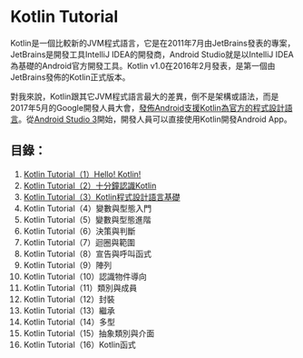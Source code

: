 # Kotlin Tutorial

Kotlin是一個比較新的JVM程式語言，它是在2011年7月由JetBrains發表的專案，JetBrains是開發工具IntelliJ IDEA的開發商，Android Studio就是以IntelliJ IDEA為基礎的Android官方開發工具。Kotlin v1.0在2016年2月發表，是第一個由JetBrains發佈的Kotlin正式版本。

對我來說，Kotlin跟其它JVM程式語言最大的差異，倒不是架構或語法，而是2017年5月的Google開發人員大會，[發佈Android支援Kotlin為官方的程式設計語言](https://developer.android.com/kotlin/index.html)。從[Android Studio 3](https://android-developers.googleblog.com/2017/05/android-studio-3-0-canary1.html)開始，開發人員可以直接使用Kotlin開發Android App。

## 目錄：

1. [Kotlin Tutorial（1）Hello! Kotlin!](http://www.codedata.com.tw/kotlin/kt01/)
2. [Kotlin Tutorial（2）十分鐘認識Kotlin](http://www.codedata.com.tw/kotlin/kt02/)
3. [Kotlin Tutorial（3）Kotlin程式設計語言基礎](http://www.codedata.com.tw/kotlin/kt03/)
4. Kotlin Tutorial（4）變數與型態入門
5. Kotlin Tutorial（5）變數與型態進階
6. Kotlin Tutorial（6）決策與判斷
7. Kotlin Tutorial（7）迴圈與範圍
8. Kotlin Tutorial（8）宣告與呼叫函式
9. Kotlin Tutorial（9）陣列
10. Kotlin Tutorial（10）認識物件導向
11. Kotlin Tutorial（11）類別與成員
12. Kotlin Tutorial（12）封裝
13. Kotlin Tutorial（13）繼承
14. Kotlin Tutorial（14）多型
15. Kotlin Tutorial（15）抽象類別與介面
16. Kotlin Tutorial（16）Kotlin函式